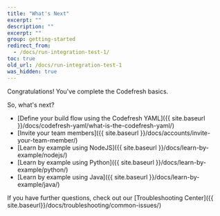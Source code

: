 ```yaml
---
title: "What's Next"
excerpt: ""
description: ""
excerpt: ""
group: getting-started
redirect_from:
  - /docs/run-integration-test-1/
toc: true
old_url: /docs/run-integration-test-1
was_hidden: true
---
```

Congratulations! You've complete the Codefresh basics.

So, what's next?
- [Define your build flow using the Codefresh YAML]({{ site.baseurl }}/docs/codefresh-yaml/what-is-the-codefresh-yaml/) 
- [Invite your team members]({{ site.baseurl }}/docs/accounts/invite-your-team-member/) 
- [Learn by example using NodeJS]({{ site.baseurl }}/docs/learn-by-example/nodejs/)  
- [Learn by example using Python]({{ site.baseurl }}/docs/learn-by-example/python/)
- [Learn by example using Java]({{ site.baseurl }}/docs/learn-by-example/java/) 

If you have further questions, check out our [Troubleshooting Center]({{ site.baseurl}}/docs/troubleshooting/common-issues/)
